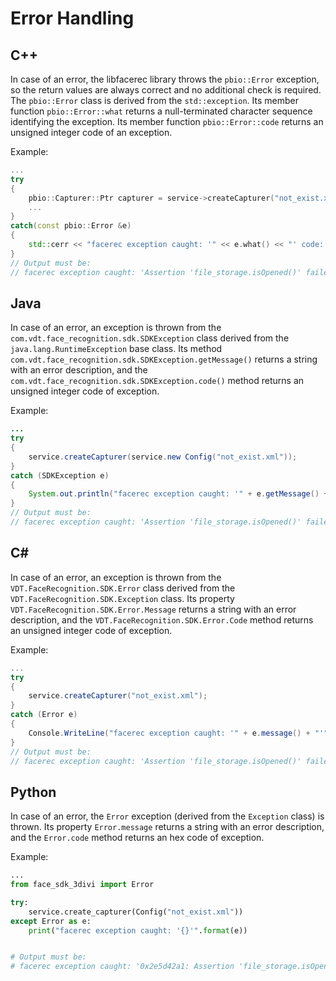 # Error Handling

## C++

In case of an error, the libfacerec library throws the `pbio::Error` exception, so the return values are always correct and no additional check is required. The `pbio::Error` class is derived from the `std::exception`. Its member function `pbio::Error::what` returns a null-terminated character sequence identifying the exception. Its member function `pbio::Error::code` returns an unsigned integer code of an exception.

Example:
```cpp
...
try
{
    pbio::Capturer::Ptr capturer = service->createCapturer("not_exist.xml");
    ...
}
catch(const pbio::Error &e)
{
    std::cerr << "facerec exception caught: '" << e.what() << "' code: " << std::hex << e.code() << std::endl;
}
// Output must be:
// facerec exception caught: 'Assertion 'file_storage.isOpened()' failed (error creating Capturer: ini file not opened), error code: 0x6b1ae8c5. wrap code: 0x272e96e4.' code: 6b1ae8c5
```

## Java

In case of an error, an exception is thrown from the `com.vdt.face_recognition.sdk.SDKException` class derived from the  `java.lang.RuntimeException` base class. Its method `com.vdt.face_recognition.sdk.SDKException.getMessage()` returns a string with an error description, and the `com.vdt.face_recognition.sdk.SDKException.code()` method returns an unsigned integer code of exception.

Example:
```java
...
try
{
    service.createCapturer(service.new Config("not_exist.xml"));
}
catch (SDKException e)
{
    System.out.println("facerec exception caught: '" + e.getMessage() + "'");
}
// Output must be:
// facerec exception caught: 'Assertion 'file_storage.isOpened()' failed (error creating Capturer: ini file not opened), error code: 0x6b1ae8c5. wrap code: 0x7c7b4c95.'
```

## C#

In case of an error, an exception is thrown from the `VDT.FaceRecognition.SDK.Error` class derived from the  `VDT.FaceRecognition.SDK.Exception` class. Its property `VDT.FaceRecognition.SDK.Error.Message` returns a string with an error description, and the `VDT.FaceRecognition.SDK.Error.Code` method returns an unsigned integer code of exception.

Example:
```cs
...
try
{
    service.createCapturer("not_exist.xml");
}
catch (Error e)
{
    Console.WriteLine("facerec exception caught: '" + e.message() + "'");
}
// Output must be:
// facerec exception caught: 'Assertion 'file_storage.isOpened()' failed (error creating Capturer: ini file not opened), error code: 0x6b1ae8c5. wrap code: 0x7c7b4c95.'
```

## Python 

In case of an error, the `Error` exception (derived from the `Exception` class) is thrown. Its property `Error.message` returns a string with an error description, and the `Error.code` method returns an hex code of exception.

Example:
```python
...
from face_sdk_3divi import Error

try:
    service.create_capturer(Config("not_exist.xml"))
except Error as e:
    print("facerec exception caught: '{}'".format(e))


# Output must be:
# facerec exception caught: '0x2e5d42a1: Assertion 'file_storage.isOpened()' failed (error creating Capturer: ini file not opened. System error description: No such file or directory), error code: 0x2e5d42a1. wrap code: 0x0d33c4f6.'
```